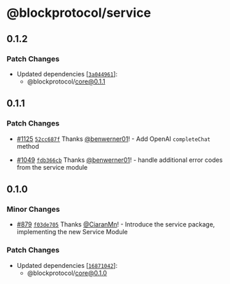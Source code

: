 # @blockprotocol/service

## 0.1.2

### Patch Changes

- Updated dependencies [[`3a044961`](https://github.com/blockprotocol/blockprotocol/commit/3a044961ecbbdf8fa427004044e78db16f5b52f2)]:
  - @blockprotocol/core@0.1.1

## 0.1.1

### Patch Changes

- [#1125](https://github.com/blockprotocol/blockprotocol/pull/1125) [`52cc687f`](https://github.com/blockprotocol/blockprotocol/commit/52cc687f13f1076e6bf77198e60e9cd5adc3a32b) Thanks [@benwerner01](https://github.com/benwerner01)! - Add OpenAI `completeChat` method

- [#1049](https://github.com/blockprotocol/blockprotocol/pull/1049) [`fdb366cb`](https://github.com/blockprotocol/blockprotocol/commit/fdb366cb29a5b2bdd209a6ea56b2925bc8ee1c12) Thanks [@benwerner01](https://github.com/benwerner01)! - handle additional error codes from the service module

## 0.1.0

### Minor Changes

- [#879](https://github.com/blockprotocol/blockprotocol/pull/879) [`f03de705`](https://github.com/blockprotocol/blockprotocol/commit/f03de705383463f41f72612b7fe38df5589855b3) Thanks [@CiaranMn](https://github.com/CiaranMn)! - Introduce the service package, implementing the new Service Module

### Patch Changes

- Updated dependencies [[`16871042`](https://github.com/blockprotocol/blockprotocol/commit/168710424e95d3f5f24d15527814a8067ad1e68b)]:
  - @blockprotocol/core@0.1.0

